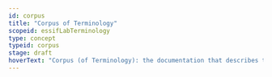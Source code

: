 ```yaml
---
id: corpus
title: "Corpus of Terminology"
scopeid: essifLabTerminology
type: concept
typeid: corpus
stage: draft
hoverText: "Corpus (of Terminology): the documentation that describes the knowledge around a set of terms and concepts."
---
```


